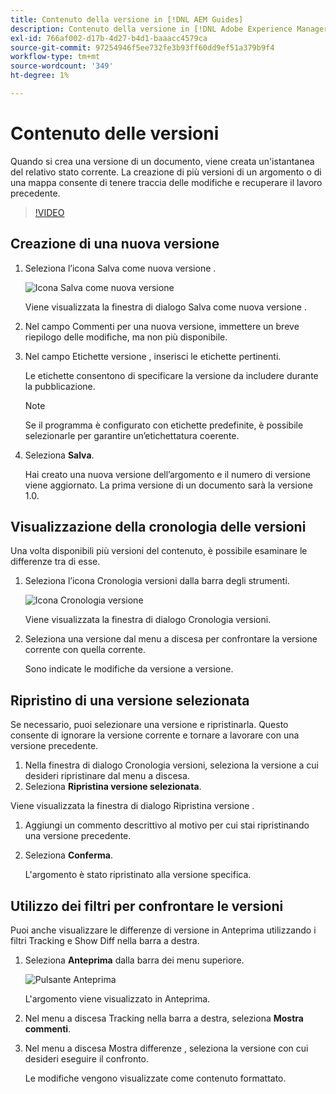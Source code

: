 ```yaml
---
title: Contenuto della versione in [!DNL AEM Guides]
description: Contenuto della versione in [!DNL Adobe Experience Manager Guides]
exl-id: 766af002-d17b-4d27-b4d1-baaacc4579ca
source-git-commit: 97254946f5ee732fe3b93ff60dd9ef51a379b9f4
workflow-type: tm+mt
source-wordcount: '349'
ht-degree: 1%

---
```


# Contenuto delle versioni

Quando si crea una versione di un documento, viene creata un&#39;istantanea del relativo stato corrente. La creazione di più versioni di un argomento o di una mappa consente di tenere traccia delle modifiche e recuperare il lavoro precedente.

>[!VIDEO](https://video.tv.adobe.com/v/336724?quality=12&learn=on)

## Creazione di una nuova versione

1. Seleziona l’icona Salva come nuova versione .

   ![Icona Salva come nuova versione](images/common/save-as-new-version.png)

   Viene visualizzata la finestra di dialogo Salva come nuova versione .

1. Nel campo Commenti per una nuova versione, immettere un breve riepilogo delle modifiche, ma non più disponibile.
1. Nel campo Etichette versione , inserisci le etichette pertinenti.

   Le etichette consentono di specificare la versione da includere durante la pubblicazione.

   >[!NOTE]
   >
   >Se il programma è configurato con etichette predefinite, è possibile selezionarle per garantire un’etichettatura coerente.

1. Seleziona **Salva**.

   Hai creato una nuova versione dell’argomento e il numero di versione viene aggiornato. La prima versione di un documento sarà la versione 1.0.

## Visualizzazione della cronologia delle versioni

Una volta disponibili più versioni del contenuto, è possibile esaminare le differenze tra di esse.

1. Seleziona l’icona Cronologia versioni dalla barra degli strumenti.

   ![Icona Cronologia versione](images/lesson-7/version-history.png)

   Viene visualizzata la finestra di dialogo Cronologia versioni.

1. Seleziona una versione dal menu a discesa per confrontare la versione corrente con quella corrente.

   Sono indicate le modifiche da versione a versione.

## Ripristino di una versione selezionata

Se necessario, puoi selezionare una versione e ripristinarla. Questo consente di ignorare la versione corrente e tornare a lavorare con una versione precedente.

1. Nella finestra di dialogo Cronologia versioni, seleziona la versione a cui desideri ripristinare dal menu a discesa.
1. Seleziona **Ripristina versione selezionata**.

Viene visualizzata la finestra di dialogo Ripristina versione .

1. Aggiungi un commento descrittivo al motivo per cui stai ripristinando una versione precedente.
1. Seleziona **Conferma**.

   L&#39;argomento è stato ripristinato alla versione specifica.

## Utilizzo dei filtri per confrontare le versioni

Puoi anche visualizzare le differenze di versione in Anteprima utilizzando i filtri Tracking e Show Diff nella barra a destra.

1. Seleziona **Anteprima** dalla barra dei menu superiore.

   ![Pulsante Anteprima](images/common/select-preview.png)

   L&#39;argomento viene visualizzato in Anteprima.

1. Nel menu a discesa Tracking nella barra a destra, seleziona **Mostra commenti**.
1. Nel menu a discesa Mostra differenze , seleziona la versione con cui desideri eseguire il confronto.

   Le modifiche vengono visualizzate come contenuto formattato.
